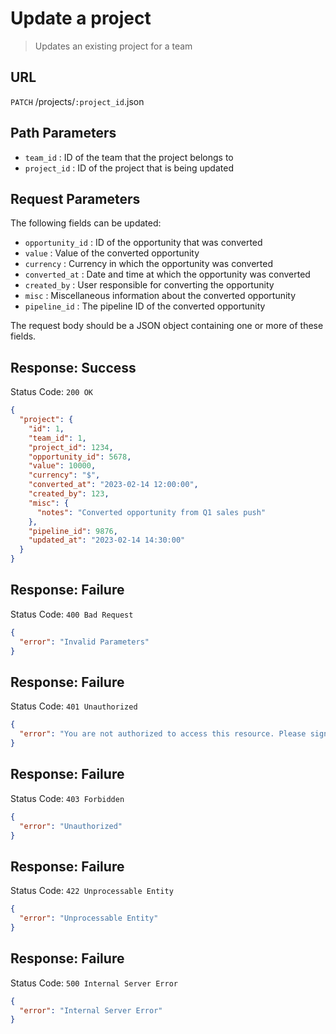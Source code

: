 # Update a project

> Updates an existing project for a team

## URL

`PATCH` /projects/`:project_id`.json

## Path Parameters

- `team_id` : ID of the team that the project belongs to
- `project_id` : ID of the project that is being updated

## Request Parameters

The following fields can be updated:

- `opportunity_id` : ID of the opportunity that was converted
- `value` : Value of the converted opportunity
- `currency` : Currency in which the opportunity was converted
- `converted_at` : Date and time at which the opportunity was converted
- `created_by` : User responsible for converting the opportunity
- `misc` : Miscellaneous information about the converted opportunity
- `pipeline_id` : The pipeline ID of the converted opportunity

The request body should be a JSON object containing one or more of these fields.

## Response: Success

Status Code: `200 OK`

```json
{
  "project": {
    "id": 1,
    "team_id": 1,
    "project_id": 1234,
    "opportunity_id": 5678,
    "value": 10000,
    "currency": "$",
    "converted_at": "2023-02-14 12:00:00",
    "created_by": 123,
    "misc": {
      "notes": "Converted opportunity from Q1 sales push"
    },
    "pipeline_id": 9876,
    "updated_at": "2023-02-14 14:30:00"
  }
}
```

## Response: Failure

Status Code: `400 Bad Request`

```json
{
  "error": "Invalid Parameters"
}
```

## Response: Failure

Status Code: `401 Unauthorized`

```json
{
  "error": "You are not authorized to access this resource. Please sign up or log in."
}
```

## Response: Failure

Status Code: `403 Forbidden`

```json
{
  "error": "Unauthorized"
}
```

## Response: Failure

Status Code: `422 Unprocessable Entity`

```json
{
  "error": "Unprocessable Entity"
}
```

## Response: Failure

Status Code: `500 Internal Server Error`

```json
{
  "error": "Internal Server Error"
}
```
